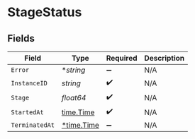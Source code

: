 # StageStatus


## Fields

| Field                                      | Type                                       | Required                                   | Description                                |
| ------------------------------------------ | ------------------------------------------ | ------------------------------------------ | ------------------------------------------ |
| `Error`                                    | **string*                                  | :heavy_minus_sign:                         | N/A                                        |
| `InstanceID`                               | *string*                                   | :heavy_check_mark:                         | N/A                                        |
| `Stage`                                    | *float64*                                  | :heavy_check_mark:                         | N/A                                        |
| `StartedAt`                                | [time.Time](https://pkg.go.dev/time#Time)  | :heavy_check_mark:                         | N/A                                        |
| `TerminatedAt`                             | [*time.Time](https://pkg.go.dev/time#Time) | :heavy_minus_sign:                         | N/A                                        |